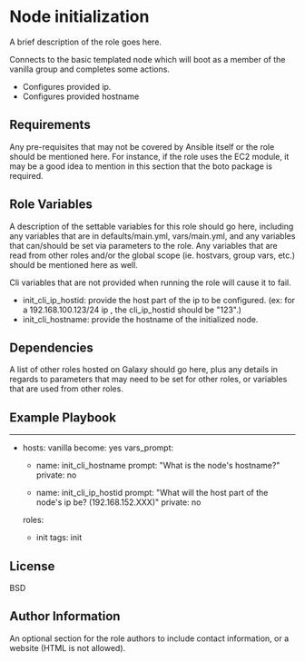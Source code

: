 Node initialization
===================

A brief description of the role goes here.

Connects to the basic templated node  which will boot as a member of the vanilla group and completes some actions.

- Configures provided ip.
- Configures provided hostname

Requirements
------------

Any pre-requisites that may not be covered by Ansible itself or the role should be mentioned here. For instance, if the role uses the EC2 module, it may be a good idea to mention in this section that the boto package is required.

Role Variables
--------------

A description of the settable variables for this role should go here, including any variables that are in defaults/main.yml, vars/main.yml, and any variables that can/should be set via parameters to the role. Any variables that are read from other roles and/or the global scope (ie. hostvars, group vars, etc.) should be mentioned here as well.

Cli variables that are not provided when running the role will cause it to fail.

- init_cli_ip_hostid: provide the host part of the ip to be configured. 
  (ex: for a 192.168.100.123/24 ip , the cli_ip_hostid should be "123".)
- init_cli_hostname: provide the hostname of the initialized node.

Dependencies
------------

A list of other roles hosted on Galaxy should go here, plus any details in regards to parameters that may need to be set for other roles, or variables that are used from other roles.

Example Playbook
----------------

---
- hosts: vanilla
  become: yes
  vars_prompt: 
    - name: init_cli_hostname
      prompt: "What is the node's hostname?"
      private: no

    - name: init_cli_ip_hostid
      prompt: "What will the host part of the node's ip be? (192.168.152.XXX)"
      private: no

  roles: 
    - init
  tags: init

License
-------

BSD

Author Information
------------------

An optional section for the role authors to include contact information, or a website (HTML is not allowed).
